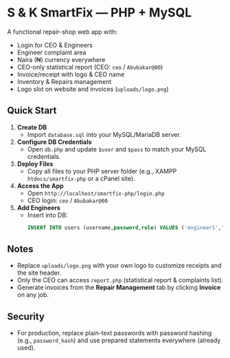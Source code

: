 # S & K SmartFix — PHP + MySQL

A functional repair-shop web app with:
- Login for CEO & Engineers
- Engineer complaint area
- Naira (₦) currency everywhere
- CEO-only statistical report (CEO: `ceo` / `Abubakar@00`)
- Invoice/receipt with logo & CEO name
- Inventory & Repairs management
- Logo slot on website and invoices (`uploads/logo.png`)

## Quick Start

1. **Create DB**
   - Import `database.sql` into your MySQL/MariaDB server.
2. **Configure DB Credentials**
   - Open `db.php` and update `$user` and `$pass` to match your MySQL credentials.
3. **Deploy Files**
   - Copy all files to your PHP server folder (e.g., XAMPP `htdocs/smartfix-php` or a cPanel site).
4. **Access the App**
   - Open `http://localhost/smartfix-php/login.php`
   - CEO login: `ceo` / `Abubakar@00`
5. **Add Engineers**
   - Insert into DB:
     ```sql
     INSERT INTO users (username,password,role) VALUES ('engineer1','pass123','engineer');
     ```

## Notes
- Replace `uploads/logo.png` with your own logo to customize receipts and the site header.
- Only the CEO can access `report.php` (statistical report & complaints list).
- Generate invoices from the **Repair Management** tab by clicking **Invoice** on any job.

## Security
- For production, replace plain-text passwords with password hashing (e.g., `password_hash`) and use prepared statements everywhere (already used).
